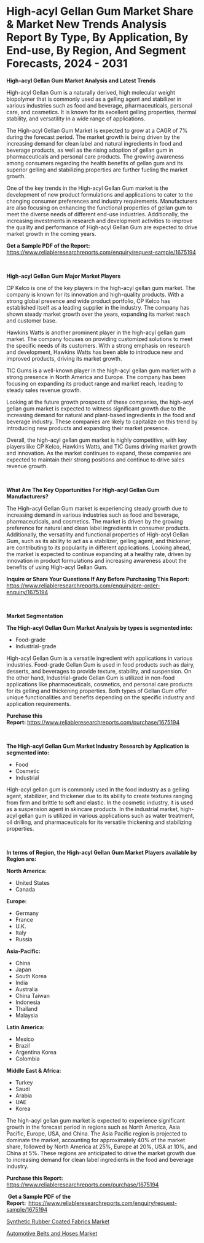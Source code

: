 <p><h1>High-acyl Gellan Gum Market Share & Market New Trends Analysis Report By Type, By Application, By End-use, By Region, And Segment Forecasts, 2024 - 2031</h1></p><p><strong>High-acyl Gellan Gum Market Analysis and Latest Trends</strong></p>
<p><p>High-acyl Gellan Gum is a naturally derived, high molecular weight biopolymer that is commonly used as a gelling agent and stabilizer in various industries such as food and beverage, pharmaceuticals, personal care, and cosmetics. It is known for its excellent gelling properties, thermal stability, and versatility in a wide range of applications.</p><p>The High-acyl Gellan Gum Market is expected to grow at a CAGR of 7% during the forecast period. The market growth is being driven by the increasing demand for clean label and natural ingredients in food and beverage products, as well as the rising adoption of gellan gum in pharmaceuticals and personal care products. The growing awareness among consumers regarding the health benefits of gellan gum and its superior gelling and stabilizing properties are further fueling the market growth.</p><p>One of the key trends in the High-acyl Gellan Gum market is the development of new product formulations and applications to cater to the changing consumer preferences and industry requirements. Manufacturers are also focusing on enhancing the functional properties of gellan gum to meet the diverse needs of different end-use industries. Additionally, the increasing investments in research and development activities to improve the quality and performance of High-acyl Gellan Gum are expected to drive market growth in the coming years.</p></p>
<p><strong>Get a Sample PDF of the Report:&nbsp;</strong> <a href="https://www.reliableresearchreports.com/enquiry/request-sample/1675194">https://www.reliableresearchreports.com/enquiry/request-sample/1675194</a></p>
<p>&nbsp;</p>
<p><strong>High-acyl Gellan Gum Major Market Players</strong></p>
<p><p>CP Kelco is one of the key players in the high-acyl gellan gum market. The company is known for its innovation and high-quality products. With a strong global presence and wide product portfolio, CP Kelco has established itself as a leading supplier in the industry. The company has shown steady market growth over the years, expanding its market reach and customer base.</p><p>Hawkins Watts is another prominent player in the high-acyl gellan gum market. The company focuses on providing customized solutions to meet the specific needs of its customers. With a strong emphasis on research and development, Hawkins Watts has been able to introduce new and improved products, driving its market growth.</p><p>TIC Gums is a well-known player in the high-acyl gellan gum market with a strong presence in North America and Europe. The company has been focusing on expanding its product range and market reach, leading to steady sales revenue growth.</p><p>Looking at the future growth prospects of these companies, the high-acyl gellan gum market is expected to witness significant growth due to the increasing demand for natural and plant-based ingredients in the food and beverage industry. These companies are likely to capitalize on this trend by introducing new products and expanding their market presence.</p><p>Overall, the high-acyl gellan gum market is highly competitive, with key players like CP Kelco, Hawkins Watts, and TIC Gums driving market growth and innovation. As the market continues to expand, these companies are expected to maintain their strong positions and continue to drive sales revenue growth.</p></p>
<p>&nbsp;</p>
<p><strong>What Are The Key Opportunities For High-acyl Gellan Gum Manufacturers?</strong></p>
<p><p>The High-acyl Gellan Gum market is experiencing steady growth due to increasing demand in various industries such as food and beverage, pharmaceuticals, and cosmetics. The market is driven by the growing preference for natural and clean label ingredients in consumer products. Additionally, the versatility and functional properties of High-acyl Gellan Gum, such as its ability to act as a stabilizer, gelling agent, and thickener, are contributing to its popularity in different applications. Looking ahead, the market is expected to continue expanding at a healthy rate, driven by innovation in product formulations and increasing awareness about the benefits of using High-acyl Gellan Gum.</p></p>
<p><strong>Inquire or Share Your Questions If Any Before Purchasing This Report:</strong> <a href="https://www.reliableresearchreports.com/enquiry/pre-order-enquiry/1675194">https://www.reliableresearchreports.com/enquiry/pre-order-enquiry/1675194</a></p>
<p>&nbsp;</p>
<p><strong>Market Segmentation</strong></p>
<p><strong>The High-acyl Gellan Gum Market Analysis by types is segmented into:</strong></p>
<p><ul><li>Food-grade</li><li>Industrial-grade</li></ul></p>
<p><p>High-acyl Gellan Gum is a versatile ingredient with applications in various industries. Food-grade Gellan Gum is used in food products such as dairy, desserts, and beverages to provide texture, stability, and suspension. On the other hand, Industrial-grade Gellan Gum is utilized in non-food applications like pharmaceuticals, cosmetics, and personal care products for its gelling and thickening properties. Both types of Gellan Gum offer unique functionalities and benefits depending on the specific industry and application requirements.</p></p>
<p><strong>Purchase this Report:&nbsp;</strong><a href="https://www.reliableresearchreports.com/purchase/1675194">https://www.reliableresearchreports.com/purchase/1675194</a></p>
<p>&nbsp;</p>
<p><strong>The High-acyl Gellan Gum Market Industry Research by Application is segmented into:</strong></p>
<p><ul><li>Food</li><li>Cosmetic</li><li>Industrial</li></ul></p>
<p><p>High-acyl gellan gum is commonly used in the food industry as a gelling agent, stabilizer, and thickener due to its ability to create textures ranging from firm and brittle to soft and elastic. In the cosmetic industry, it is used as a suspension agent in skincare products. In the industrial market, high-acyl gellan gum is utilized in various applications such as water treatment, oil drilling, and pharmaceuticals for its versatile thickening and stabilizing properties.</p></p>
<p>&nbsp;</p>
<p><strong>In terms of Region, the High-acyl Gellan Gum Market Players available by Region are:</strong></p>
<p>
    <p> <strong> North America: </strong>
        <ul>
            <li>United States</li>
            <li>Canada</li>
        </ul>
        </p> 
    <p> <strong> Europe: </strong>
        <ul>
            <li>Germany</li>
            <li>France</li>
            <li>U.K.</li>
            <li>Italy</li>
            <li>Russia</li>
        </ul>
        </p> 
    <p> <strong> Asia-Pacific: </strong>
        <ul>
            <li>China</li>
            <li>Japan</li>
            <li>South Korea</li>
            <li>India</li>
            <li>Australia</li>
            <li>China Taiwan</li>
            <li>Indonesia</li>
            <li>Thailand</li>
            <li>Malaysia</li>
        </ul>
        </p> 
    <p> <strong> Latin America: </strong>
        <ul>
            <li>Mexico</li>
            <li>Brazil</li>
            <li>Argentina Korea</li>
            <li>Colombia</li>
        </ul>
        </p> 
    <p> <strong> Middle East & Africa: </strong>
        <ul>
            <li>Turkey</li>
            <li>Saudi</li>
            <li>Arabia</li>
            <li>UAE</li>
            <li>Korea</li>
        </ul>
    </p>
    </p>
<p><p>The high-acyl gellan gum market is expected to experience significant growth in the forecast period in regions such as North America, Asia Pacific, Europe, USA, and China. The Asia Pacific region is projected to dominate the market, accounting for approximately 40% of the market share, followed by North America at 25%, Europe at 20%, USA at 10%, and China at 5%. These regions are anticipated to drive the market growth due to increasing demand for clean label ingredients in the food and beverage industry.</p></p>
<p><strong>Purchase this Report: </strong><a href="https://www.reliableresearchreports.com/purchase/1675194">https://www.reliableresearchreports.com/purchase/1675194</a></p>
<p>&nbsp;<strong>Get a Sample PDF of the Report:&nbsp;&nbsp;</strong><a href="https://www.reliableresearchreports.com/enquiry/request-sample/1675194">https://www.reliableresearchreports.com/enquiry/request-sample/1675194</a></p>
<p><strong></strong></p>
<p><p><a href="https://issuu.com/reportprime-2/docs/synthetic-rubber-coated-fabrics-market-size-2030.p">Synthetic Rubber Coated Fabrics Market</a></p><p><a href="https://issuu.com/reportprime-2/docs/automotive-belts-and-hoses-market-size-2030.pptx">Automotive Belts and Hoses Market</a></p></p>
